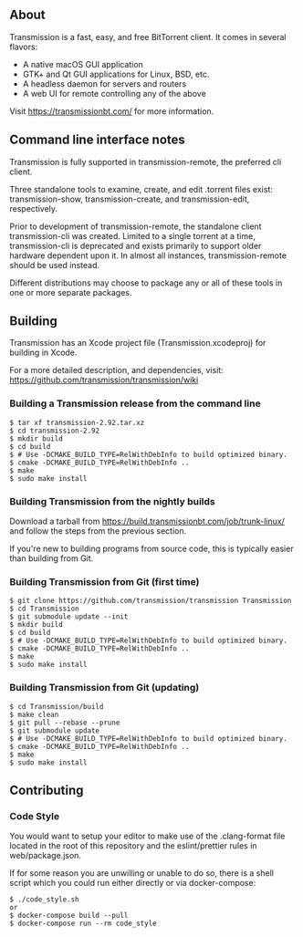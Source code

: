 ## About

Transmission is a fast, easy, and free BitTorrent client. It comes in several flavors:
  * A native macOS GUI application
  * GTK+ and Qt GUI applications for Linux, BSD, etc.
  * A headless daemon for servers and routers
  * A web UI for remote controlling any of the above

Visit https://transmissionbt.com/ for more information.

## Command line interface notes

Transmission is fully supported in transmission-remote, the preferred cli client.

Three standalone tools to examine, create, and edit .torrent files exist: transmission-show, transmission-create, and transmission-edit, respectively.

Prior to development of transmission-remote, the standalone client transmission-cli was created. Limited to a single torrent at a time, transmission-cli is deprecated and exists primarily to support older hardware dependent upon it. In almost all instances, transmission-remote should be used instead.

Different distributions may choose to package any or all of these tools in one or more separate packages.

## Building

Transmission has an Xcode project file (Transmission.xcodeproj) for building in Xcode.

For a more detailed description, and dependencies, visit: https://github.com/transmission/transmission/wiki

### Building a Transmission release from the command line

    $ tar xf transmission-2.92.tar.xz
    $ cd transmission-2.92
    $ mkdir build
    $ cd build
    $ # Use -DCMAKE_BUILD_TYPE=RelWithDebInfo to build optimized binary.
    $ cmake -DCMAKE_BUILD_TYPE=RelWithDebInfo ..
    $ make
    $ sudo make install

### Building Transmission from the nightly builds

Download a tarball from https://build.transmissionbt.com/job/trunk-linux/ and follow the steps from the previous section.

If you're new to building programs from source code, this is typically easier than building from Git.

### Building Transmission from Git (first time)

    $ git clone https://github.com/transmission/transmission Transmission
    $ cd Transmission
    $ git submodule update --init
    $ mkdir build
    $ cd build
    $ # Use -DCMAKE_BUILD_TYPE=RelWithDebInfo to build optimized binary.
    $ cmake -DCMAKE_BUILD_TYPE=RelWithDebInfo ..
    $ make
    $ sudo make install

### Building Transmission from Git (updating)

    $ cd Transmission/build
    $ make clean
    $ git pull --rebase --prune
    $ git submodule update
    $ # Use -DCMAKE_BUILD_TYPE=RelWithDebInfo to build optimized binary.
    $ cmake -DCMAKE_BUILD_TYPE=RelWithDebInfo ..
    $ make
    $ sudo make install

## Contributing

### Code Style

You would want to setup your editor to make use of the .clang-format file located in the root of this repository and the eslint/prettier rules in web/package.json.

If for some reason you are unwilling or unable to do so, there is a shell script which you could run either directly or via docker-compose:

    $ ./code_style.sh
    or
    $ docker-compose build --pull
    $ docker-compose run --rm code_style
